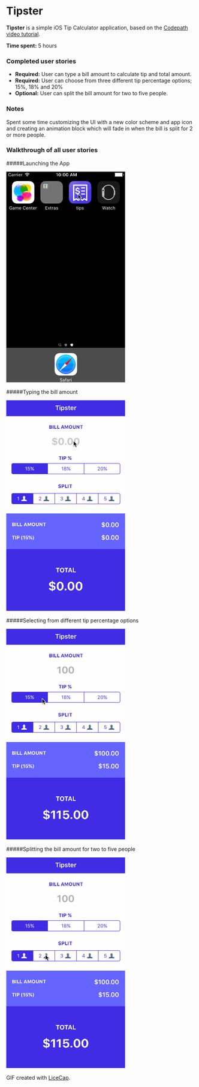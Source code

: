 # Tipster

**Tipster** is a simple iOS Tip Calculator application, based on the [Codepath video tutorial](https://vimeo.com/102084767).

**Time spent:** 5 hours

### Completed user stories

- **Required:** User can type a bill amount to calculate tip and total amount.
- **Required:** User can choose from three different tip percentage options; 15%, 18% and 20%
- **Optional:** User can split the bill amount for two to five people.
 
### Notes

Spent some time customizing the UI with a new color scheme and app icon and creating an animation block which will fade in when the bill is split for 2 or more people.

### Walkthrough of all user stories

#####Launching the App

![Bill Amount User Input](anim_launch_app.gif)


#####Typing the bill amount

![Bill Amount User Input](anim_bill_amount_input.gif)


#####Selecting from different tip percentage options

![Tip Percentage Options](anim_tip_percentage_options.gif)


#####Splitting the bill amount for two to five people

![Split Bill](anim_split_bill.gif)

GIF created with [LiceCap](http://www.cockos.com/licecap/).